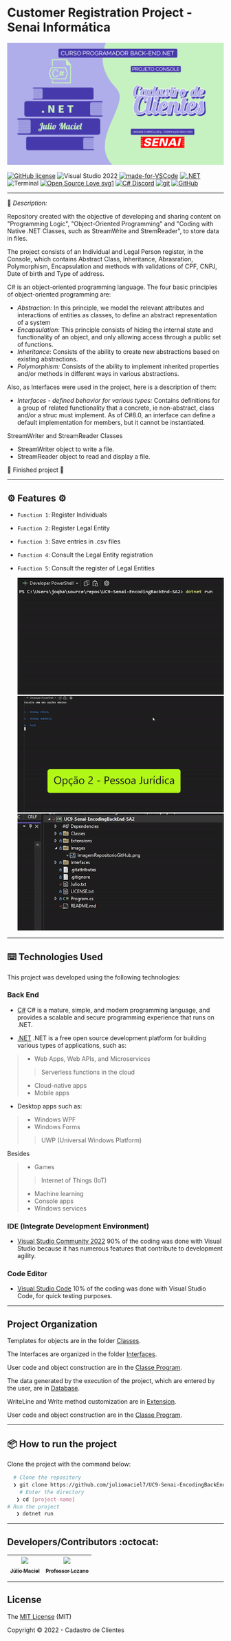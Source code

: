 # Customer Registration Project - Senai Informática

<img alt="Projeto Console" src="/Images/ImagemRepositorioGitHub.png">


[![GitHub license](https://img.shields.io/github/license/juliomaciel7/UC9-Senai-EncodingBackEnd-SA2)](https://github.com/juliomaciel7/UC9-Senai-EncodingBackEnd-SA2/blob/main/LICENSE.txt)
![Visual Studio 2022](https://badgen.net/badge/icon/visualstudio?icon=visualstudio&label)
[![made-for-VSCode](https://img.shields.io/badge/Made%20for-VSCode-1f425f.svg)](https://code.visualstudio.com/)
[![.NET](https://img.shields.io/badge/--512BD4?logo=.net&logoColor=ffffff)](https://dotnet.microsoft.com/)
![Terminal](https://badgen.net/badge/icon/terminal?icon=terminal&label)
[![Open Source Love svg1](https://badges.frapsoft.com/os/v1/open-source.svg?v=103)](https://github.com/ellerbrock/open-source-badges/)
[![C# Discord](https://badgen.net/discord/members/csharp)](https://discord.gg/csharp)
[![git](https://badgen.net/badge/icon/git?icon=git&label)](https://git-scm.com)
[![GitHub](https://badgen.net/badge/icon/github?icon=github&label)](https://github.com)

---
:rocket: *Description:*

Repository created with the objective of developing and sharing content on "Programming Logic", "Object-Oriented Programming" and "Coding with Native .NET Classes, such as StreamWrite and StremReader", to store data
in files.

The project consists of an Individual and Legal Person register, in the Console, which contains Abstract Class, Inheritance, Abrasration, Polymorphism, Encapsulation and methods with validations of CPF, CNPJ, Date of birth and Type of address.

C# is an object-oriented programming language. The four basic principles of object-oriented programming are:

+ *Abstraction:* In this principle, we model the relevant attributes and interactions of entities as classes, to define an abstract representation of a system
+ *Encapsulation:* This principle consists of hiding the internal state and functionality of an object, and only allowing access through a public set of functions.
+ *Inheritance*: Consists of the ability to create new abstractions based on existing abstractions.
+ *Polymorphism:* Consists of the ability to implement inherited properties and/or methods in different ways in various abstractions.

Also, as Interfaces were used in the project, here is a description of them:

+ *Interfaces - defined behavior for various types:* Contains definitions for a group of related functionality that a concrete, ie non-abstract, class and/or a struc must implement.
As of C#8.0, an interface can define a default implementation for members, but it cannot be instantiated.

StreamWriter and StreamReader Classes

+ StreamWriter object to write a file.
+ StreamReader object to read and display a file.

:construction: Finished project :construction:

---
## :gear: Features :gear:

- `Function 1`: Register Individuals
- `Function 2`: Register Legal Entity
- `Function 3`: Save entries in .csv files
- `Function 4`: Consult the Legal Entity registration
- `Function 5`: Consult the register of Legal Entities

  ![Alt text](/media/Parte1GifConsole.gif)
 ![Alt text](/media/Parte2GifConsole.gif)
 ![Alt text](/media/Parte3GifConsole.gif)
 

---
## :keyboard: Technologies Used

This project was developed using the following technologies:

### Back End

+ [C#](https://docs.microsoft.com/pt-br/dotnet/csharp/)
C# is a mature, simple, and modern programming language, and provides a scalable and secure programming experience that runs on .NET.

+ [.NET](https://docs.microsoft.com/pt-br/dotnet/)
.NET is a free open source development platform for building various types of applications, such as:
>+ Web Apps, Web APIs, and Microservices
>> Serverless functions in the cloud
>+ Cloud-native apps
>+ Mobile apps
+ Desktop apps such as:
>+ Windows WPF
>+ Windows Forms
>> UWP (Universal Windows Platform)


Besides
>+ Games
>> Internet of Things (IoT)
>+ Machine learning
>+ Console apps
>+ Windows services

### IDE (Integrate Development Environment)
+ [Visual Studio Community 2022](https://visualstudio.microsoft.com/en-us/vs/community/)
90% of the coding was done with Visual Studio because it has numerous features that contribute to development agility.

### Code Editor
+ [Visual Studio Code](https://code.visualstudio.com/)
10% of the coding was done with Visual Studio Code, for quick testing purposes.
---
## Project Organization


<p>Templates for objects are in the folder <a href="http://example.com/" title="Title">
Classes</a>.</p>
<p>The Interfaces are organized in the folder <a href="http://example.com/" title="Title">
Interfaces</a>.</p>
<p>User code and object construction are in the <a href="http://example.com/" title="Title">
Classe Program</a>.</p>
<p>The data generated by the execution of the project, which are entered by the user, are in  <a href="http://example.com/" title="Title">
Database</a>.</p>
<p>WriteLine and Write method customization are in <a href="http://example.com/" title="Title">
Extension</a>.</p>
<p>User code and object construction are in the <a href="http://example.com/" title="Title">
Classe Program</a>.</p>


---

## 📦️ How to run the project
Clone the project with the command below:
```bash
  # Clone the repository
  ❯ git clone https://github.com/juliomaciel7/UC9-Senai-EncodingBackEnd-SA2.git
	# Enter the directory
   ❯ cd [project-name]
# Run the project
   ❯ dotnet run
```
---

## Developers/Contributors :octocat:

| [<img src="https://avatars.githubusercontent.com/juliomaciel7" width= 115><br><sub>Júlio Maciel</sub>](https://github.com/juliomaciel7) |  [<img src="https://avatars.githubusercontent.com/professorlozano" width=115><br><sub>Professor Lozano</sub>](https://github.com/professorlozano) |
| :---: | :---:

---
## License

The [MIT License]() (MIT)

Copyright :copyright: 2022 - Cadastro de Clientes
